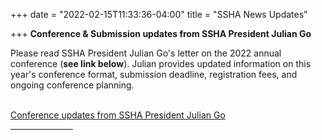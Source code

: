+++
date = "2022-02-15T11:33:36-04:00"
title = "SSHA News Updates"

+++
**Conference & Submission updates from SSHA President Julian Go** 

Please read SSHA President Julian Go's letter on the 2022 annual conference (**see link below**). Julian provides updated information on this year's conference format, submission deadline, registration fees, and ongoing conference planning.

<br /><a href="https://ssha.org/news/" target="_blank">Conference updates from SSHA President Julian Go</a>
<br /><hr width="100">